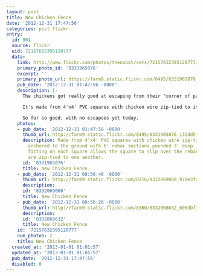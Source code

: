 ```yaml
---
layout: post
title: New Chicken Fence
date: '2012-12-31 17:47:56'
categories: post flickr
entry:
  id: 901
  source: flickr
  uid: 72157632395120777
  data:
    link: http://www.flickr.com/photos/thenobot/sets/72157632395120777/
    primary_photo_id: '8331965876'
    excerpt: ''
    primary_photo_url: https://farm9.static.flickr.com/8495/8331965876_132dd5f798_m.jpg
    pub_date: '2012-12-31 01:47:56 -0800'
    description: |-
      The chickens got really good at escaping from their "corner of paradise", and would make a mess of the rest of the yard.  On the advice of the nice folks at the local farm supply store, I tried a new kind of fence.

      It's made from 4'x4' PVC squares with chicken wire zip-tied to it.  They're anchored to the ground with 6' rebar sections pounded 3' deep.  A "T" fitting on each square allows the square to slip over the rebar, and the squares are zip-tied to one another.  It makes for a really sturdy setup.

      So far so good, with no escapees yet today.
    photos:
    - pub_date: '2012-12-31 01:47:56 -0800'
      thumb_url: http://farm9.static.flickr.com/8495/8331965876_132dd5f798_s.jpg
      description: Made from 4'x4' PVC squares with chicken wire zip-tied to it.  They're
        anchored to the ground with 6' rebar sections pounded 3' deep.  A &quot;T&quot;
        fitting on each square allows the square to slip over the rebar, and the squares
        are zip-tied to one another.
      id: '8331965876'
      title: New Chicken Fence
    - pub_date: '2012-12-31 08:56:46 -0800'
      thumb_url: http://farm9.static.flickr.com/8216/8332069068_97de3fa401_s.jpg
      description: 
      id: '8332069068'
      title: New Chicken Fence
    - pub_date: '2012-12-31 08:56:26 -0800'
      thumb_url: http://farm9.static.flickr.com/8360/8332068632_6063bf10aa_s.jpg
      description: 
      id: '8332068632'
      title: New Chicken Fence
    id: '72157632395120777'
    num_photos: 2
    title: New Chicken Fence
  created_at: '2013-01-01 01:01:57'
  updated_at: '2013-01-01 01:01:57'
  pub_date: '2012-12-31 17:47:56'
  disabled: 0
---
```

